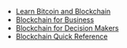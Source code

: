 
* [Learn Bitcoin and Blockchain](Learn%20Bitcoin%20and%20Blockchain)
* [Blockchain for Business](Blockchain%20for%20Business)
* [Blockchain for Decision Makers](Blockchain%20for%20Decision%20Makers)
* [Blockchain Quick Reference](Blockchain%20Quick%20Reference)
